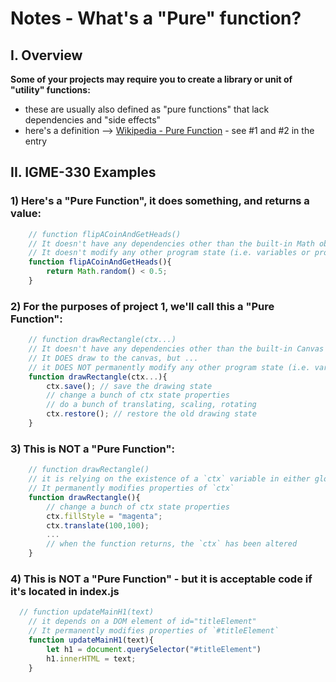 # Notes - What's a "Pure" function?

## I. Overview

**Some of your projects may require you to create a library or unit of "utility" functions:**
  - these are usually also defined as "pure functions" that lack dependencies and "side effects"
  - here's a definition --> [Wikipedia - Pure Function](https://en.wikipedia.org/wiki/Pure_function) - see #1 and #2 in the entry

## II. IGME-330 Examples

### 1) Here's a "Pure Function", it does something, and returns a value:

```js
	// function flipACoinAndGetHeads()
	// It doesn't have any dependencies other than the built-in Math object
	// It doesn't modify any other program state (i.e. variables or properties of objects) in the program
	function flipACoinAndGetHeads(){
		return Math.random() < 0.5;
	}
```	
	
### 2) For the purposes of project 1, we'll call this a "Pure Function":

```js
	// function drawRectangle(ctx...)
	// It doesn't have any dependencies other than the built-in Canvas API
	// It DOES draw to the canvas, but ...
	// it DOES NOT permanently modify any other program state (i.e. variables or properties of objects) in the program
	function drawRectangle(ctx...){
		ctx.save(); // save the drawing state
		// change a bunch of ctx state properties
		// do a bunch of translating, scaling, rotating
		ctx.restore(); // restore the old drawing state
	}
```

### 3) This is NOT a "Pure Function":

```js
	// function drawRectangle()
	// it is relying on the existence of a `ctx` variable in either global or script scope
	// It permanently modifies properties of `ctx`
	function drawRectangle(){
		// change a bunch of ctx state properties
		ctx.fillStyle = "magenta";
		ctx.translate(100,100);
		...
		// when the function returns, the `ctx` has been altered
	}
```

### 4) This is NOT a "Pure Function" - but it is acceptable code if it's located in index.js
	
  
```js
  // function updateMainH1(text)
	// it depends on a DOM element of id="titleElement"
	// It permanently modifies properties of `#titleElement`
	function updateMainH1(text){
		let h1 = document.querySelector("#titleElement")
		h1.innerHTML = text;
	}
```

